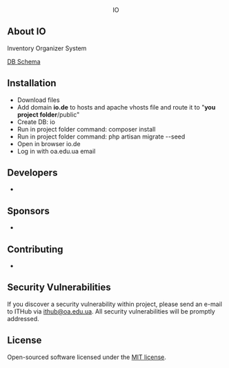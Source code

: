 <p align="center">IO</p>

## About IO

Inventory Organizer System

[DB Schema](https://dbdesigner.page.link/XDCe6mDJfkDnMMZ89)


## Installation

- Download files
- Add domain **io.de** to hosts and apache vhosts file and route it to "**you project folder**/public"
- Create DB: io
- Run in project folder command: composer install
- Run in project folder command: php artisan migrate --seed
- Open in browser io.de
- Log in with oa.edu.ua email

## Developers

-

## Sponsors

-

## Contributing

-

## Security Vulnerabilities

If you discover a security vulnerability within project, please send an e-mail to ITHub via [ithub@oa.edu.ua](mailto:ithub@oa.edu.ua). All security vulnerabilities will be promptly addressed.

## License

Open-sourced software licensed under the [MIT license](https://opensource.org/licenses/MIT).
